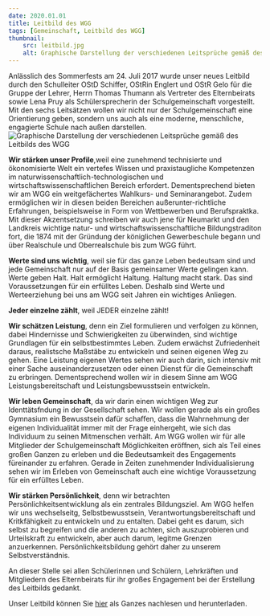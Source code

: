 ```yaml
---
date: 2020.01.01
title: Leitbild des WGG
tags: [Gemeinschaft, Leitbild des WGG]
thumbnail: 
    src: leitbild.jpg
    alt: Graphische Darstellung der verschiedenen Leitsprüche gemäß des Leitbilds des WGG
---
```


Anlässlich des Sommerfests am 24. Juli 2017 wurde unser neues Leitbild durch den Schulleiter OStD Schiffer, OStRin Englert und OStR Gelo für die Gruppe der Lehrer, Herrn Thomas Thumann als Vertreter des Elternbeirats sowie Lena Pruy als Schülersprecherin der Schulgemeinschaft vorgestellt. Mit den sechs Leitsätzen wollen wir nicht nur der Schulgemeinschaft eine Orientierung geben, sondern uns auch als eine moderne, menschliche, engagierte Schule nach außen darstellen. 
![Graphische Darstellung der verschiedenen Leitsprüche gemäß des Leitbilds des WGG](/images/leitbild.jpg)

**Wir stärken unser Profile**,weil eine zunehmend technisierte und ökonomisierte Welt ein vertefes Wissen und praxistaugliche Kompetenzen im naturwissenschaftlich-technologischen und wirtschaftswissenschaftlichen Bereich erfordert. Dementsprechend bieten wir am WGG ein weitgefächertes Wahlkurs- und Seminarangebot. Zudem ermöglichen wir in diesen beiden Bereichen außerunter-richtliche Erfahrungen, beispielsweise in Form von Wettbewerben und Berufspraktka. Mit dieser Akzentsetzung schreiben wir auch jene für Neumarkt und den Landkreis wichtige natur- und wirtschaftswissenschaftliche Bildungstraditon fort, die 1874 mit der Gründung der königlichen Gewerbeschule begann und über Realschule und Oberrealschule bis zum WGG führt.

**Werte sind uns wichtig**, weil sie für das ganze Leben bedeutsam sind und jede Gemeinschaft nur auf der Basis gemeinsamer Werte gelingen kann. Werte geben Halt. Halt ermöglicht Haltung. Haltung macht stark. Das sind Voraussetzungen für ein erfülltes Leben. Deshalb sind Werte und Werteerziehung bei uns am WGG seit Jahren ein wichtiges Anliegen.

**Jeder einzelne zählt**, weil JEDER einzelne zählt!

**Wir schätzen Leistung**, denn ein Ziel formulieren und verfolgen zu können, dabei Hindernisse und Schwierigkeiten zu überwinden, sind wichtige Grundlagen für ein selbstbestimmtes Leben. Zudem erwächst Zufriedenheit daraus, realistsche Maßstäbe zu entwickeln und seinen eigenen Weg zu gehen. Eine Leistung eigenen Wertes sehen wir auch darin, sich intensiv mit einer Sache auseinanderzusetzen oder einen Dienst für die Gemeinschaft zu erbringen. Dementsprechend wollen wir in diesem Sinne am WGG Leistungsbereitschaft und Leistungsbewusstsein entwickeln.

**Wir leben Gemeinschaft**, da wir darin einen wichtigen Weg zur Identtätsfndung in der Gesellschaft sehen. Wir wollen gerade als ein großes Gymnasium ein Bewusstsein dafür schaﬀen, dass die Wahrnehmung der eigenen Individualität immer mit der Frage einhergeht, wie sich das Individuum zu seinen Mitmenschen verhält. Am WGG wollen wir für alle Mitglieder der Schulgemeinschaft Möglichkeiten eröﬀnen, sich als Teil eines großen Ganzen zu erleben und die Bedeutsamkeit des Engagements füreinander zu erfahren. Gerade in Zeiten zunehmender Individualisierung sehen wir im Erleben von Gemeinschaft auch eine wichtige Voraussetzung für ein erfülltes Leben.

**Wir stärken Persönlichkeit**, denn wir betrachten Persönlichkeitsentwicklung als ein zentrales Bildungsziel. Am WGG helfen wir uns wechselseitg, Selbstbewusstsein, Verantwortungsbereitschaft und Kritkfähigkeit zu entwickeln und zu entalten. Dabei geht es darum, sich selbst zu begreifen und die anderen zu achten, sich auszuprobieren und Urteilskraft zu entwickeln, aber auch darum, legitme Grenzen anzuerkennen. Persönlichkeitsbildung gehört daher zu unserem Selbstverständnis.

An dieser Stelle sei allen Schülerinnen und Schülern, Lehrkräften und Mitgliedern des Elternbeirats für ihr großes Engagement bei der Erstellung des Leitbilds gedankt. 

Unser Leitbild können Sie <a href="/documents/leitbild_text.pdf" target = "_blank">hier</a> als Ganzes nachlesen und herunterladen.